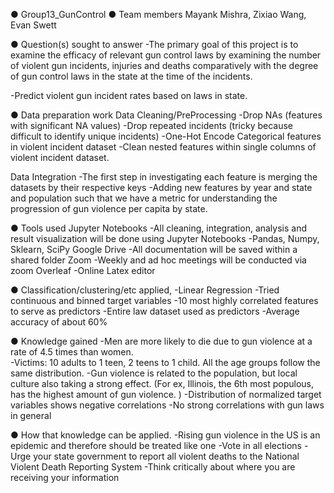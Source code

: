 ●  Group13_GunControl
● Team members
    Mayank Mishra, Zixiao Wang, Evan Swett
    
● Question(s) sought to answer
  -The primary goal of this project is to examine the efficacy of relevant gun control laws by examining the number of violent gun incidents, injuries and    deaths comparatively with the degree of gun control laws in the state at the time of the incidents.
  
  -Predict violent gun incident rates based on laws in state. 

● Data preparation work
  Data Cleaning/PreProcessing
    -Drop NAs (features with significant NA values)
    -Drop repeated incidents (tricky because difficult to identify unique incidents)
    -One-Hot Encode Categorical features in violent incident dataset
    -Clean nested features within single columns of violent incident dataset.

  Data Integration
    -The first step in investigating each feature is merging the datasets by their respective keys
    -Adding new features by year and state and population such that we have a metric for understanding the progression of gun violence per capita by state.

● Tools used
  Jupyter Notebooks
    -All cleaning, integration, analysis and result visualization will be done using Jupyter Notebooks
      -Pandas, Numpy, Sklearn, SciPy
  Google Drive
    -All documentation will be saved within a shared folder
  Zoom
    -Weekly and ad hoc meetings will be conducted via zoom
  Overleaf
    -Online Latex editor

● Classification/clustering/etc applied,
  -Linear Regression
  -Tried continuous and binned target variables
  -10 most highly correlated features to serve as predictors
  -Entire law dataset used as predictors
  -Average accuracy of about 60%

● Knowledge gained
  -Men are more likely to die due to gun violence at a rate of 4.5 times than women.  
  -Victims: 10 adults to 1 teen, 2 teens to 1 child. All the age groups follow the same distribution.
  -Gun violence is related to the population, but local culture also taking a strong effect. (For ex,  Illinois, the 6th most populous, has the highest        amount of gun violence. )
  -Distribution of normalized target variables shows negative correlations
  -No strong correlations with gun laws in general

● How that knowledge can be applied.
  -Rising gun violence in the US is an epidemic and therefore should be treated like one
  -Vote in all elections
  -Urge your state government to report all violent deaths to the National Violent Death Reporting System
  -Think critically about where you are receiving your information
